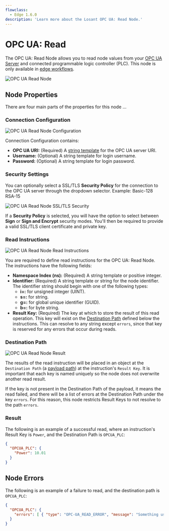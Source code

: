 ```yaml
---
flowclass:
  - Edge 1.6.0
description: 'Learn more about the Losant OPC UA: Read Node.'
---
```


# OPC UA: Read

The OPC UA: Read Node allows you to read node values from your [OPC UA Server](https://en.wikipedia.org/wiki/OPC_Unified_Architecture) and connected programmable logic controller (PLC). This node is only available in [edge workflows](/workflows/edge-workflows/).

![OPC UA Read Node](/images/workflows/data/opcua-read-node.png "OPC UA Read Node")

## Node Properties

There are four main parts of the properties for this node ...

### Connection Configuration

![OPC UA Read Node Configuration](/images/workflows/data/opcua-read-node-connection.png "OPC UA Read Node Configuration")

Connection Configuration contains:

* **OPC UA URI:** (Required) A [string template](/workflows/accessing-payload-data/#string-templates) for the OPC UA server URI.
* **Username:** (Optional) A string template for login username.
* **Password:** (Optional) A string template for login password.

### Security Settings

You can optionally select a SSL/TLS **Security Policy** for the connection to the OPC UA server through the dropdown selector. Example: Basic-128 RSA-15

![OPC UA Read Node SSL/TLS Security](/images/workflows/data/opcua-read-node-ssl.png "OPC UA Read Node SSL/TLS Security")

If a **Security Policy** is selected, you will have the option to select between **Sign** or **Sign and Encrypt** security modes. You'll then be required to provide a valid SSL/TLS client certificate and private key.

### Read Instructions

![OPC UA Read Node Read Instructions](/images/workflows/data/opcua-read-node-instructions.png "OPC UA Read Node Instructions")

You are required to define read instructions for the OPC UA: Read Node. The instructions have the following fields:

* **Namespace Index (ns):** (Required) A string template or positive integer.
* **Identifier:** (Required) A string template or string for the node identifier. The identifier string should begin with one of the following types:
    * **i=:** for unsigned integer (UINT).
    * **s=:** for string.
    * **g=:** for global unique identifier (GUID).
    * **b=:** for byte string.
* **Result Key:** (Required) The key at which to store the result of this read operation. This key will exist on the [Destination Path](#result) defined below the instructions. This can resolve to any string except `errors`, since that key is reserved for any errors that occur during reads.

### Destination Path

![OPC UA Read Node Result](/images/workflows/data/opcua-read-node-path.png "OPC UA Read Node Result")

The results of the read instruction will be placed in an object at the `Destination Path` (a [payload path](/workflows/accessing-payload-data/#payload-paths)) at the instruction's `Result Key`. It is important that each key is named uniquely so the node does not overwrite another read result.

If the key is not present in the Destination Path of the payload, it means the read failed, and there will be a list of errors at the Destination Path under the key `errors`. For this reason, this node restricts Result Keys to not resolve to the path `errors`.

### Result

The following is an example of a successful read, where an instruction's Result Key is `Power`, and the Destination Path is `OPCUA_PLC`:

```json
{
  "OPCUA_PLC": {
    "Power": 10.01
  }
}
```

## Node Errors

The following is an example of a failure to read, and the destination path is `OPCUA_PLC`:

```json
{
  "OPCUA_PLC": {
    "errors": [ { "type": "OPC-UA_READ_ERROR", "message": "Something useful to help you fix the issue." } ]
  }
}
```
